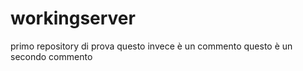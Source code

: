 # workingserver
primo repository di prova 
questo invece è un commento
questo è un secondo commento
